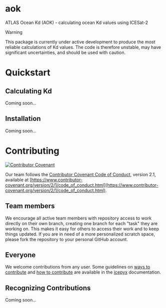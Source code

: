 # aok
ATLAS Ocean Kd (AOK) - calculating ocean Kd values using ICESat-2

> [!WARNING]
> This package is currently under active development to produce the most reliable calculations of Kd values.
> The code is therefore unstable, may have significant uncertainties, and should be used with caution.

# Quickstart

## Calculating Kd
Coming soon...

## Installation
Coming soon...

# Contributing

[![Contributor Covenant](https://img.shields.io/badge/Contributor%20Covenant-2.1-4baaaa.svg)](code_of_conduct.md) 

Our team follows the [Contributor Covenant Code of Conduct](https://www.contributor-covenant.org), version 2.1, available at
[https://www.contributor-covenant.org/version/2/1/code_of_conduct.html](https://www.contributor-covenant.org/version/2/1/code_of_conduct.html).

## Team members

We encourage all active team members with repository access to work directly on their own branch, creating one branch for each "task" they are working on.
This makes it easy for others to access their work and to keep things updated.
If you are in need of a more personalized scratch space, please fork the repository to your personal GitHub account.

## Everyone

We welcome contributions from any user.
Some guidelines on [ways to contribute](https://icepyx.readthedocs.io/en/latest/contributing/contribution_guidelines.html) and [how to contribute](https://icepyx.readthedocs.io/en/latest/contributing/how_to_contribute.html) are available in the [icepyx](https://icepyx.readthedocs.io/en/latest/index.html) documentation.

## Recognizing Contributions
Coming soon...
